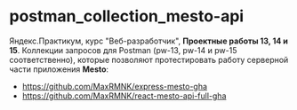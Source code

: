 # postman_collection_mesto-api

Яндекс.Практикум, курс "Веб-разработчик", **Проектные работы 13, 14 и 15**. Коллекции запросов для Postman (pw-13, pw-14 и pw-15 соответственно), которые позволяют протестировать работу серверной части приложения **Mesto**:
  * https://github.com/MaxRMNK/express-mesto-gha
  * https://github.com/MaxRMNK/react-mesto-api-full-gha

